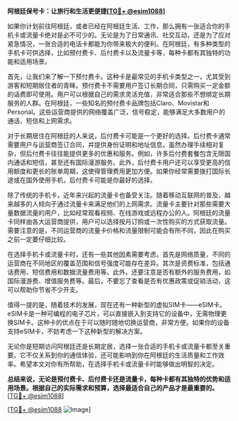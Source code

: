 **阿根廷保号卡：让旅行和生活更便捷[[TG💪+ @esim1088](https://t.me/s/esim1088)]**

如果你计划前往阿根廷，或者已经在阿根廷生活、工作，那么拥有一张适合你的手机卡或流量卡绝对是必不可少的。无论是为了日常通讯、社交互动，还是为了应对紧急情况，一张合适的电话卡都能为你带来极大的便利。在阿根廷，有多种类型的手机卡可供选择，比如预付费卡、后付费卡以及流量卡等，每种卡都有其独特的功能和适用场景。

首先，让我们来了解一下预付费卡。这种卡是最常见的手机卡类型之一，尤其受到游客和短期居住者的青睐。预付费卡不需要用户签订长期合同，只需购买一定金额的话费即可使用。用户可以根据自己的需求灵活充值，非常适合那些不想绑定长期服务的人群。在阿根廷，一些知名的预付费卡品牌包括Claro、Movistar和Personal。这些运营商提供的网络覆盖广泛，信号稳定，能够满足大多数用户的通话、短信和上网需求。

对于长期居住在阿根廷的人来说，后付费卡可能是一个更好的选择。后付费卡通常需要用户与运营商签订合同，并提供身份证明和地址信息。虽然办理手续相对复杂，但后付费卡往往能提供更多的优惠和服务。例如，许多后付费套餐包含无限国内通话和短信，甚至还有国际漫游服务。此外，后付费卡用户还可以享受更高的信用额度和更长的账单周期，这使得管理费用更加方便。如果你经常需要拨打国际长途或在国外使用手机，后付费卡可能是你最好的选择。

除了传统的手机卡，近年来兴起的流量卡也备受关注。随着移动互联网的普及，越来越多的人倾向于通过流量卡来满足他们的上网需求。流量卡主要针对那些需要大量数据流量的用户，比如经常观看视频、在线游戏或远程办公的人。阿根廷的流量卡同样由各大运营商提供，用户可以选择按月订购或一次性购买的方式获取流量。需要注意的是，不同运营商的流量卡价格和流量限制可能会有所不同，因此在购买之前一定要仔细比较。

在选择手机卡或流量卡时，还有一些其他因素需要考虑。首先是网络质量，不同的运营商在不同地区的覆盖范围和信号强度可能存在差异。其次是资费标准，包括通话费用、短信费用和数据流量费用等。此外，还要注意是否有额外的服务费用，如国际漫游费、增值服务费等。最后，不要忘了查看是否有优惠政策或促销活动，这可以帮助你节省不少开支。

值得一提的是，随着技术的发展，现在还有一种新型的虚拟SIM卡——eSIM卡。eSIM卡是一种可编程的电子芯片，可以直接嵌入到支持它的设备中，无需物理更换SIM卡。这种卡的优点在于可以随时随地切换运营商，非常方便。如果你的设备支持eSIM卡，不妨考虑一下这种新型的解决方案。

无论你是短期访问阿根廷还是长期定居，选择一张合适的手机卡或流量卡都至关重要。它不仅关系到你的通信体验，还可能影响到你在阿根廷的生活质量和工作效率。希望本文对你有所帮助，在选择手机卡或流量卡时能够做出明智的决定。

**总结来说，无论是预付费卡、后付费卡还是流量卡，每种卡都有其独特的优势和适用场景。根据自己的实际需求和预算，选择最适合自己的产品才是最重要的。** [[TG💪+ @esim1088](https://t.me/s/esim1088)]

[[TG💪+ @esim1088](https://t.me/s/esim1088) ![Image](https://i.postimg.cc/4NQfJmqS/Snipaste-2025-05-13-00-14-12.png)]